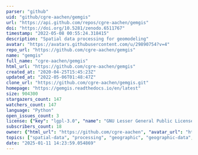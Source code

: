 ```yaml
---
parser: "github"
uid: "github/cgre-aachen/gemgis"
url: "https://api.github.com/repos/cgre-aachen/gemgis"
doi: "https://doi.org/10.5281/zenodo.6511767"
timestamp: "2022-05-08 00:55:24.318415"
description: "Spatial data processing for geomodeling"
avatar: "https://avatars.githubusercontent.com/u/29890754?v=4"
repo_url: "https://github.com/cgre-aachen/gemgis"
name: "gemgis"
full_name: "cgre-aachen/gemgis"
html_url: "https://github.com/cgre-aachen/gemgis"
created_at: "2020-04-25T15:45:23Z"
updated_at: "2022-05-06T01:48:47Z"
clone_url: "https://github.com/cgre-aachen/gemgis.git"
homepage: "https://gemgis.readthedocs.io/en/latest"
size: 904300
stargazers_count: 147
watchers_count: 147
language: "Python"
open_issues_count: 3
license: {"key": "lgpl-3.0", "name": "GNU Lesser General Public License v3.0", "spdx_id": "LGPL-3.0", "url": "https://api.github.com/licenses/lgpl-3.0", "node_id": "MDc6TGljZW5zZTEy"}
subscribers_count: 18
owner: {"html_url": "https://github.com/cgre-aachen", "avatar_url": "https://avatars.githubusercontent.com/u/29890754?v=4", "login": "cgre-aachen", "type": "Organization"}
topics: ["spatial-data", "processing", "geographic", "geographic-data", "vector-data", "raster-data", "geomodeling", "modeling", "visualization", "python", "jupyter", "jupyter-notebook", "notebooks", "geospatial"]
date: "2025-01-11 14:23:59.054869"
---
```

